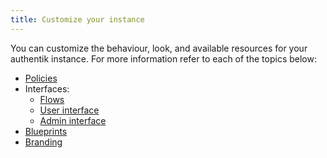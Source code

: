 ```yaml
---
title: Customize your instance
---
```


You can customize the behaviour, look, and available resources for your authentik instance. For more information refer to each of the topics below:

- [Policies](./policies/working_with_policies.md)
- Interfaces:
    - [Flows](./interfaces/flow)
    - [User interface](./interfaces/user)
    - [Admin interface](./interfaces/admin)
- [Blueprints](./blueprints/index.mdx)
- [Branding](./branding.md)
